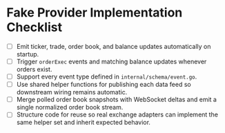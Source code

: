 # Fake Provider Implementation Checklist

- [ ] Emit ticker, trade, order book, and balance updates automatically on startup.
- [ ] Trigger `orderExec` events and matching balance updates whenever orders exist.
- [ ] Support every event type defined in `internal/schema/event.go`.
- [ ] Use shared helper functions for publishing each data feed so downstream wiring remains automatic.
- [ ] Merge polled order book snapshots with WebSocket deltas and emit a single normalized order book stream.
- [ ] Structure code for reuse so real exchange adapters can implement the same helper set and inherit expected behavior.
